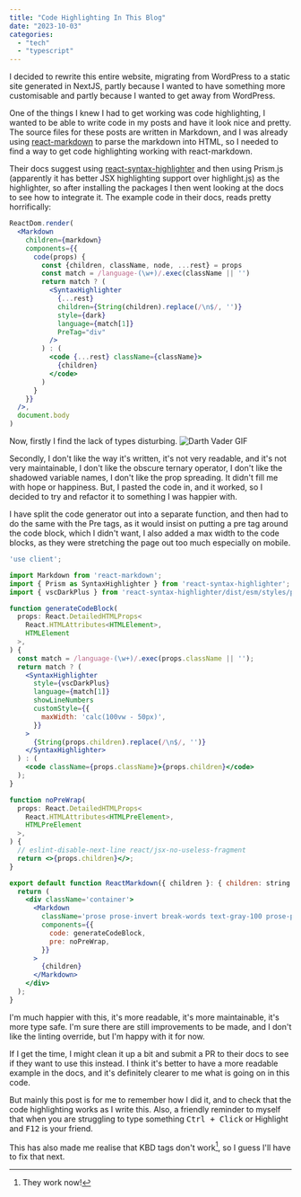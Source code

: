 ```yaml
---
title: "Code Highlighting In This Blog"
date: "2023-10-03"
categories:
  - "tech"
  - "typescript"
---
```

I decided to rewrite this entire website, migrating from WordPress to a static site generated in NextJS, partly because I wanted to have something more customisable and partly because I wanted to get away from WordPress.

One of the things I knew I had to get working was code highlighting, I wanted to be able to write code in my posts and have it look nice and pretty. The source files for these posts are written in Markdown, and I was already using [react-markdown](https://github.com/remarkjs/react-markdown) to parse the markdown into HTML, so I needed to find a way to get code highlighting working with react-markdown.

Their docs suggest using [react-syntax-highlighter](https://github.com/react-syntax-highlighter/react-syntax-highlighter) and then using Prism.js (apparently it has better JSX highlighting support over highlight.js) as the highlighter, so after installing the packages I then went looking at the docs to see how to integrate it. The example code in their docs, reads pretty horrifically:

```jsx
ReactDom.render(
  <Markdown
    children={markdown}
    components={{
      code(props) {
        const {children, className, node, ...rest} = props
        const match = /language-(\w+)/.exec(className || '')
        return match ? (
          <SyntaxHighlighter
            {...rest}
            children={String(children).replace(/\n$/, '')}
            style={dark}
            language={match[1]}
            PreTag="div"
          />
        ) : (
          <code {...rest} className={className}>
            {children}
          </code>
        )
      }
    }}
  />,
  document.body
)
```

Now, firstly I find the lack of types disturbing.
![Darth Vader GIF](/images/vaderlack.gif)

Secondly, I don't like the way it's written, it's not very readable, and it's not very maintainable, I don't like the obscure ternary operator, I don't like the shadowed variable names, I don't like the prop spreading. It didn't fill me with hope or happiness. But, I pasted the code in, and it worked, so I decided to try and refactor it to something I was happier with.

I have split the code generator out into a separate function, and then had to do the same with the Pre tags, as it would insist on putting a pre tag around the code block, which I didn't want, I also added a max width to the code blocks, as they were stretching the page out too much especially on mobile.

```jsx
'use client';

import Markdown from 'react-markdown';
import { Prism as SyntaxHighlighter } from 'react-syntax-highlighter';
import { vscDarkPlus } from 'react-syntax-highlighter/dist/esm/styles/prism';

function generateCodeBlock(
  props: React.DetailedHTMLProps<
    React.HTMLAttributes<HTMLElement>,
    HTMLElement
  >,
) {
  const match = /language-(\w+)/.exec(props.className || '');
  return match ? (
    <SyntaxHighlighter
      style={vscDarkPlus}
      language={match[1]}
      showLineNumbers
      customStyle={{
        maxWidth: 'calc(100vw - 50px)',
      }}
    >
      {String(props.children).replace(/\n$/, '')}
    </SyntaxHighlighter>
  ) : (
    <code className={props.className}>{props.children}</code>
  );
}

function noPreWrap(
  props: React.DetailedHTMLProps<
    React.HTMLAttributes<HTMLPreElement>,
    HTMLPreElement
  >,
) {
  // eslint-disable-next-line react/jsx-no-useless-fragment
  return <>{props.children}</>;
}

export default function ReactMarkdown({ children }: { children: string }) {
  return (
    <div className='container'>
      <Markdown
        className='prose prose-invert break-words text-gray-100 prose-p:break-words prose-p:text-justify prose-a:break-all prose-img:h-1/6'
        components={{
          code: generateCodeBlock,
          pre: noPreWrap,
        }}
      >
        {children}
      </Markdown>
    </div>
  );
}
```

I'm much happier with this, it's more readable, it's more maintainable, it's more type safe. I'm sure there are still improvements to be made, and I don't like the linting override, but I'm happy with it for now.

If I get the time, I might clean it up a bit and submit a PR to their docs to see if they want to use this instead. I think it's better to have a more readable example in the docs, and it's definitely clearer to me what is going on in this code.

But mainly this post is for me to remember how I did it, and to check that the code highlighting works as I write this.
Also, a friendly reminder to myself that when you are struggling to type something <kbd>Ctrl + Click</kbd> or Highlight and <kbd>F12</kbd> is your friend.

This has also made me realise that KBD tags don't work[^1], so I guess I'll have to fix that next.
[^1]: They work now!
